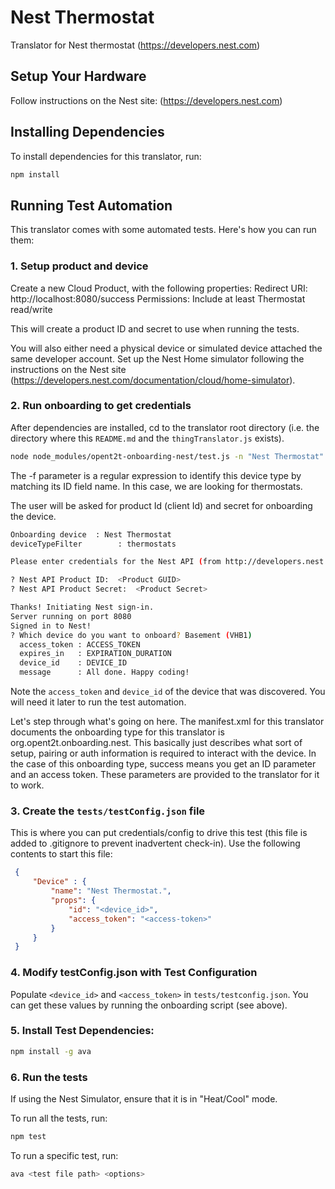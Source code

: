# Nest Thermostat
Translator for Nest thermostat (https://developers.nest.com)

## Setup Your Hardware
Follow instructions on the Nest site: (https://developers.nest.com)

## Installing Dependencies
To install dependencies for this translator, run:

```bash
npm install
```

## Running Test Automation
This translator comes with some automated tests. Here's how you can run them:

### 1. Setup product and device

Create a new Cloud Product, with the following properties:
    Redirect URI: http://localhost:8080/success
    Permissions: Include at least Thermostat read/write

This will create a product ID and secret to use when running the tests.

You will also either need a physical device or simulated device attached the same developer account.  Set up
the Nest Home simulator following the instructions on the Nest site (https://developers.nest.com/documentation/cloud/home-simulator).

### 2. Run onboarding to get credentials

After dependencies are installed, cd to the translator root directory (i.e. the directory where
this `README.md` and the `thingTranslator.js` exists).

```bash
node node_modules/opent2t-onboarding-nest/test.js -n "Nest Thermostat" -f "thermostats"
```

The -f parameter is a regular expression to identify this device type by matching its ID field name. In this case, we are looking
for thermostats.

The user will be asked for product Id (client Id) and secret for onboarding the device.

```bash
Onboarding device  : Nest Thermostat
deviceTypeFilter        : thermostats

Please enter credentials for the Nest API (from http://developers.nest.com):

? Nest API Product ID:  <Product GUID>
? Nest API Product Secret:  <Product Secret>

Thanks! Initiating Nest sign-in.
Server running on port 8080
Signed in to Nest!
? Which device do you want to onboard? Basement (VHB1)
  access_token : ACCESS_TOKEN
  expires_in   : EXPIRATION_DURATION
  device_id    : DEVICE_ID
  message      : All done. Happy coding!

```

Note the `access_token` and `device_id` of the device that was discovered. You will need it later to run the test automation.

Let's step through what's going on here. The manifest.xml for this translator documents the onboarding type
for this translator is org.opent2t.onboarding.nest. This basically just describes what sort of setup, pairing or
auth information is required to interact with the device. In the case of this onboarding type, success means you get
an ID parameter and an access token. These parameters are provided to the translator for it to work.

### 3. Create the `tests/testConfig.json` file
This is where you can put credentials/config to drive this test (this file is added to .gitignore
to prevent inadvertent check-in). Use the following contents to start this file:

   ```json
    {
        "Device" : {
            "name": "Nest Thermostat.",
            "props": { 
                "id": "<device_id>", 
                "access_token": "<access-token>" 
            }
        }
    }
   ```

### 4. Modify testConfig.json with Test Configuration
Populate `<device_id>` and `<access_token>` in `tests/testconfig.json`. You can get these values by running
the onboarding script (see above).

### 5. Install Test Dependencies:

```bash
npm install -g ava
```

### 6. Run the tests

If using the Nest Simulator, ensure that it is in "Heat/Cool" mode.

To run all the tests, run:

```bash
npm test
```

To run a specific test, run:

```bash
ava <test file path> <options>
```

